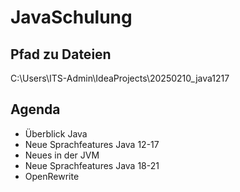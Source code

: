 # JavaSchulung

## Pfad zu Dateien

C:\Users\ITS-Admin\IdeaProjects\20250210_java1217

## Agenda

* Überblick Java
* Neue Sprachfeatures Java 12-17
* Neues in der JVM
* Neue Sprachfeatures Java 18-21
* OpenRewrite
